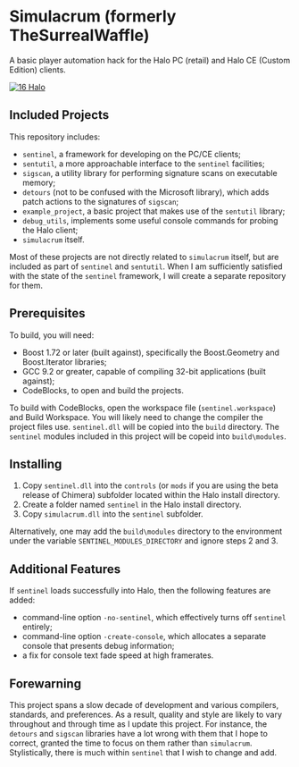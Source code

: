 # Simulacrum (formerly TheSurrealWaffle)

A basic player automation hack for the Halo PC (retail) and Halo CE (Custom Edition) clients.

[![16 Halo](https://img.youtube.com/vi/16omQqFGpJ8/0.jpg)](https://www.youtube.com/watch?v=16omQqFGpJ8)

## Included Projects

This repository includes:
 * `sentinel`, a framework for developing on the PC/CE clients;
 * `sentutil`, a more approachable interface to the `sentinel` facilities;
 * `sigscan`, a utility library for performing signature scans on executable memory;
 * `detours` (not to be confused with the Microsoft library), which adds patch actions to the signatures of `sigscan`;
 * `example_project`, a basic project that makes use of the `sentutil` library;
 * `debug_utils`, implements some useful console commands for probing the Halo client;
 * `simulacrum` itself.

Most of these projects are not directly related to `simulacrum` itself, but are included as part of `sentinel` and `sentutil`.
When I am sufficiently satisfied with the state of the `sentinel` framework, I will create a separate repository for them.

## Prerequisites

To build, you will need:
 * Boost 1.72 or later (built against), specifically the Boost.Geometry and Boost.Iterator libraries;
 * GCC 9.2 or greater, capable of compiling 32-bit applications (built against);
 * CodeBlocks, to open and build the projects.

To build with CodeBlocks, open the workspace file (`sentinel.workspace`) and Build Workspace.
You will likely need to change the compiler the project files use.
`sentinel.dll` will be copied into the `build` directory.
The `sentinel` modules included in this project will be copeid into `build\modules`.

## Installing

 1. Copy `sentinel.dll` into the `controls` (or `mods` if you are using the beta release of Chimera) subfolder located within the Halo install directory.
 2. Create a folder named `sentinel` in the Halo install directory.
 3. Copy `simulacrum.dll` into the `sentinel` subfolder.

Alternatively, one may add the `build\modules` directory to the environment under the variable `SENTINEL_MODULES_DIRECTORY` and ignore steps 2 and 3.

## Additional Features

If `sentinel` loads successfully into Halo, then the following features are added:
 * command-line option `-no-sentinel`, which effectively turns off `sentinel` entirely;
 * command-line option `-create-console`, which allocates a separate console that presents debug information;
 * a fix for console text fade speed at high framerates.

## Forewarning

This project spans a slow decade of development and various compilers, standards, and preferences.
As a result, quality and style are likely to vary throughout and through time as I update this project.
For instance, the `detours` and `sigscan` libraries have a lot wrong with them that I hope to correct, granted the time to focus on them rather than `simulacrum`.
Stylistically, there is much within `sentinel` that I wish to change and add.

